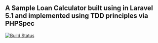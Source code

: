 ## A Sample Loan Calculator built using in Laravel 5.1 and implemented using TDD principles via PHPSpec
[![Build Status](https://travis-ci.org/minorgod/CCC_LoanCalc_Laravel.svg)](https://travis-ci.org/minorgod/CCC_LoanCalc_Laravel)
